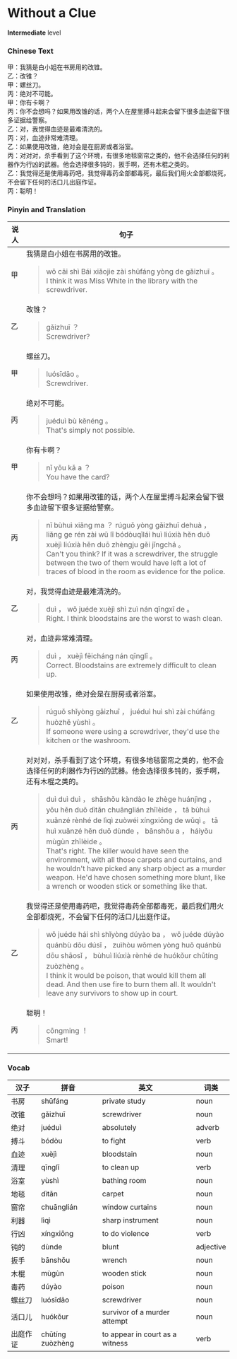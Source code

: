 # Without a Clue
**Intermediate** level
### Chinese Text
甲：我猜是白小姐在书房用的改锥。<br />乙：改锥？<br />甲：螺丝刀。<br />丙：绝对不可能。<br />甲：你有卡啊？<br />丙：你不会想吗？如果用改锥的话，两个人在屋里搏斗起来会留下很多血迹留下很多证据给警察。<br />乙：对，我觉得血迹是最难清洗的。<br />丙：对，血迹非常难清理。<br />乙：如果使用改锥，绝对会是在厨房或者浴室。<br />丙：对对对，杀手看到了这个环境，有很多地毯窗帘之类的，他不会选择任何的利器作为行凶的武器。他会选择很多钝的，扳手啊，还有木棍之类的。<br />乙：我觉得还是使用毒药吧，我觉得毒药全部都毒死，最后我们用火全部都烧死，不会留下任何的活口儿出庭作证。<br />丙：聪明！

### Pinyin and Translation
|说人|句子|
|----|----|
|甲|我猜是白小姐在书房用的改锥。<blockquote>wǒ cāi shì Bái xiǎojie zài shūfáng yòng de gǎizhuī 。<br />I think it was Miss White in the library with the screwdriver.</blockquote>|
|乙|改锥？<blockquote>gǎizhuī ？<br />Screwdriver?</blockquote>|
|甲|螺丝刀。<blockquote>luósīdāo 。<br />Screwdriver.</blockquote>|
|丙|绝对不可能。<blockquote>juéduì bù kěnéng 。<br />That's simply not possible.</blockquote>|
|甲|你有卡啊？<blockquote>nǐ yǒu kǎ a ？<br />You have the card?</blockquote>|
|丙|你不会想吗？如果用改锥的话，两个人在屋里搏斗起来会留下很多血迹留下很多证据给警察。<blockquote>nǐ bùhuì xiǎng ma ？ rúguǒ yòng gǎizhuī dehuà ， liǎng ge rén zài wū lǐ bódòuqǐlái huì liúxià hěn duō xuèjì liúxià hěn duō zhèngju gěi jǐngchá 。<br />Can't you think? If it was a screwdriver, the struggle between the two of them would have left a lot of traces of blood in the room as evidence for the police.</blockquote>|
|乙|对，我觉得血迹是最难清洗的。<blockquote>duì ， wǒ juéde xuèjì shì zuì nán qīngxǐ de 。<br />Right. I think bloodstains are the worst to wash clean.</blockquote>|
|丙|对，血迹非常难清理。<blockquote>duì ， xuèjì fēicháng nán qīnglǐ 。<br />Correct. Bloodstains are extremely difficult to clean up.</blockquote>|
|乙|如果使用改锥，绝对会是在厨房或者浴室。<blockquote>rúguǒ shǐyòng gǎizhuī ， juéduì huì shì zài chúfáng huòzhě yùshì 。<br />If someone were using a screwdriver, they'd use the kitchen or the washroom.</blockquote>|
|丙|对对对，杀手看到了这个环境，有很多地毯窗帘之类的，他不会选择任何的利器作为行凶的武器。他会选择很多钝的，扳手啊，还有木棍之类的。<blockquote>duì duì duì ， shāshǒu kàndào le zhège huánjìng ， yǒu hěn duō dìtǎn chuānglián zhīlèide ， tā bùhuì xuǎnzé rènhé de lìqì zuòwéi xíngxiōng de wǔqì 。 tā huì xuǎnzé hěn duō dùnde ， bānshǒu a ， háiyǒu mùgùn zhīlèide 。<br />That's right. The killer would have seen the environment, with all those carpets and curtains, and he wouldn't have picked any sharp object as a murder weapon. He'd have chosen something more blunt, like a wrench or wooden stick or something like that.</blockquote>|
|乙|我觉得还是使用毒药吧，我觉得毒药全部都毒死，最后我们用火全部都烧死，不会留下任何的活口儿出庭作证。<blockquote>wǒ juéde hái shì shǐyòng dúyào ba ， wǒ juéde dúyào quánbù dōu dúsǐ ， zuìhòu wǒmen yòng huǒ quánbù dōu shāosǐ ， bùhuì liúxià rènhé de huókǒur chūtíng  zuòzhèng 。<br />I think it would be poison, that would kill them all dead. And then use fire to burn them all. It wouldn't leave any survivors to show up in court.</blockquote>|
|丙|聪明！<blockquote>cōngming ！<br />Smart!</blockquote>|
### Vocab
|汉子|拼音|英文|词类|
|----|----|----|----|
|书房|shūfáng|private study|noun|
|改锥|gǎizhuī|screwdriver|noun|
|绝对|juéduì|absolutely|adverb|
|搏斗|bódòu|to fight|verb|
|血迹|xuèjì|bloodstain|noun|
|清理|qīnglǐ|to clean up|verb|
|浴室|yùshì|bathing room|noun|
|地毯|dìtǎn|carpet|noun|
|窗帘|chuānglián|window curtains|noun|
|利器|lìqì|sharp instrument|noun|
|行凶|xíngxiōng|to do violence|verb|
|钝的|dùnde|blunt|adjective|
|扳手|bānshǒu|wrench|noun|
|木棍|mùgùn|wooden stick|noun|
|毒药|dúyào|poison|noun|
|螺丝刀|luósīdāo|screwdriver|noun|
|活口儿|huókǒur|survivor of a murder attempt|noun|
|出庭作证|chūtíng  zuòzhèng|to appear in court as a witness|verb|
